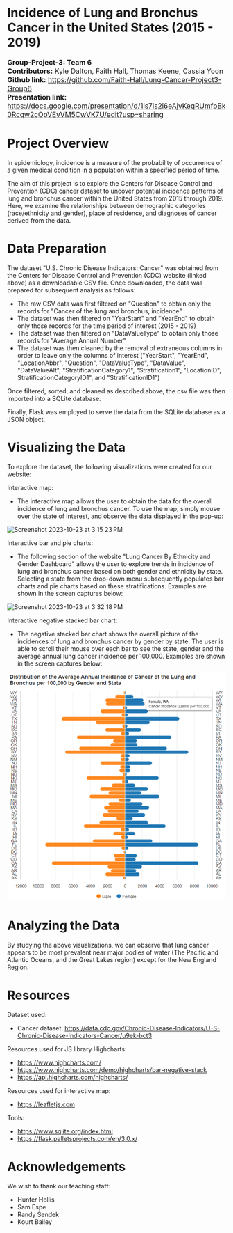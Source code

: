 # Incidence of Lung and Bronchus Cancer in the United States (2015 - 2019)
<font size="3">**Group-Project-3: Team 6**  
**Contributors:** Kyle Dalton, Faith Hall, Thomas Keene, Cassia Yoon  
**Github link:** https://github.com/Faith-Hall/Lung-Cancer-Project3-Group6  
**Presentation link:** https://docs.google.com/presentation/d/1is7is2i6eAjvKeqRUmfpBk0Rcqw2cOpVEvVM5CwVK7U/edit?usp=sharing  
</font>  

# Project Overview  
In epidemiology, incidence is a measure of the probability of occurrence of a given medical condition in a population within a specified period of time.

The aim of this project is to explore the Centers for Disease Control and Prevention (CDC) cancer dataset to uncover potential incidence patterns of lung and bronchus cancer within the United States from 2015 through 2019. Here, we examine the relationships between demographic categories (race/ethnicity and gender), place of residence, and diagnoses of cancer derived from the data.

# Data Preparation
The dataset "U.S. Chronic Disease Indicators: Cancer" was obtained from the Centers for Disease Control and Prevention (CDC) website (linked above) as a downloadable CSV file. Once downloaded, the data was prepared for subsequent analysis as follows:
- The raw CSV data was first filtered on "Question" to obtain only the records for "Cancer of the lung and bronchus, incidence"
- The dataset was then filtered on "YearStart" and "YearEnd" to obtain only those records for the time period of interest (2015 - 2019)
- The dataset was then filtered on "DataValueType" to obtain only those records for "Average Annual Number"
- The dataset was then cleaned by the removal of extraneous columns in order to leave only the columns of interest ("YearStart", "YearEnd", "LocationAbbr", "Question", "DataValueType", "DataValue", "DataValueAlt", "StratificationCategory1", "Stratification1", "LocationID", StratificationCategoryID1", and "StratificationID1")

Once filtered, sorted, and cleaned as described above, the csv file was then imported into a SQLite database.

Finally, Flask was employed to serve the data from the SQLite database as a JSON object.

# Visualizing the Data
To explore the dataset, the following visualizations were created for our website:

Interactive map:
- The interactive map allows the user to obtain the data for the overall incidence of lung and bronchus cancer. To use the map, simply mouse over the state of interest, and observe the data displayed in the pop-up:

![Screenshot 2023-10-23 at 3 15 23 PM](https://github.com/Faith-Hall/Lung-Cancer-Project3-Group6/assets/137319054/c31fac0c-3e51-4053-9d3c-951bbb1fbb9a)

Interactive bar and pie charts:
- The following section of the website "Lung Cancer By Ethnicity and Gender Dashboard" allows the user to explore trends in incidence of lung and bronchus cancer based on both gender and ethnicity by state. Selecting a state from the drop-down menu subsequently populates bar charts and pie charts based on these stratifications. Examples are shown in the screen captures below:

![Screenshot 2023-10-23 at 3 32 18 PM](https://github.com/Faith-Hall/Lung-Cancer-Project3-Group6/assets/137319054/3539a6aa-85d8-4ea6-833b-181d68eef35c)

Interactive negative stacked bar chart:
- The negative stacked bar chart shows the overall picture of the incidences of lung and bronchus cancer by gender by state. The user is able to scroll their mouse over each bar to see the state, gender and the average annual lung cancer incidence per 100,000. Examples are shown in the screen captures below:

![negative-stacked-chart](/Readme_imgs/A_4_chart1.png)

# Analyzing the Data
By studying the above visualizations, we can observe that lung cancer appears to be most prevalent near major bodies of water (The Pacific and Atlantic Oceans, and the Great Lakes region) except for the New England Region. 

# Resources  
Dataset used:  
- Cancer dataset: https://data.cdc.gov/Chronic-Disease-Indicators/U-S-Chronic-Disease-Indicators-Cancer/u9ek-bct3  

Resources used for JS library Highcharts:
- https://www.highcharts.com/
- https://www.highcharts.com/demo/highcharts/bar-negative-stack
- https://api.highcharts.com/highcharts/

Resources used for interactive map:
- https://leafletjs.com
  
Tools:
- https://www.sqlite.org/index.html
- https://flask.palletsprojects.com/en/3.0.x/

# Acknowledgements
We wish to thank our teaching staff:
- Hunter Hollis
- Sam Espe
- Randy Sendek
- Kourt Bailey
